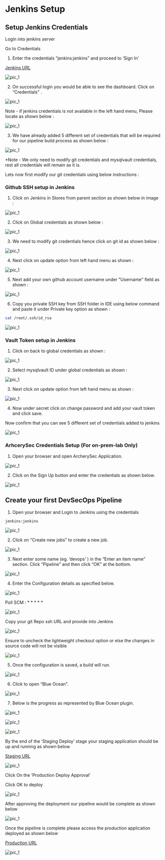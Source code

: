 # Jenkins Setup

## Setup Jenkins Credentials

Login into jenkins server 

Go to Credentials 

1.	Enter the credentials “jenkins:jenkins” and proceed to ‘Sign In’

[Jenkins URL](../labsetup/lab_info.md#jenkins)

![pic_1](images/52.png) 

2.	On successful login you would be able to see the dashboard. Click on “Credentials” . 

![pic_1](images/53.png) 

Note - if jenkins credentials is not available in the left hand menu, Please locate as shown below :

![pic_1](images/101.png)

3.	We have already added 5 different set of credentials that will be required for our pipeline build process as shown below :

![pic_1](images/102.png) 


*Note - We only need to modify git credentials and mysqlvault credentials, rest all credentials will remain as it is.

Lets now first modify our git credentials using below instructions :

### Github SSH setup in Jenkins

1. Click on Jenkins in Stores from parent section as shown below in image :

![pic_1](images/103.png) 

2. Click on Global credentials as shown below :

![pic_1](images/104.png) 

3. We need to modify git credentials hence click on git id as shown below :

![pic_1](images/105.png) 

4. Next click on update option from left hand menu as shown :

![pic_1](images/106.png) 

5. Next add your own github account username under "Username" field as shown :

![pic_1](images/107.png) 
 
6. Copy you private SSH key from SSH folder in IDE using below command and paste it under Private key option as shown :

```bash
cat /root/.ssh/id_rsa
```
![pic_1](images/88.png)

### Vault Token setup in Jenkins

1. Click on back to global credentials as shown :

![pic_1](images/108.png) 

2. Select mysqlvault ID under global credentials as shown :

![pic_1](images/109.png) 

3. Next click on update option from left hand menu as shown :

![pic_1](images/110.png) 

4. Now under secret click on change password and add your vault token and click save.

Now confirm that you can see 5 different set of credentials added to jenkins

![pic_1](images/89.png)

### ArhcerySec Credentials Setup (For on-prem-lab Only)

1.	Open your browser and open ArcherySec Application. 

![pic_1](images/99.png)

2.	Click on the Sign Up button and enter the credentials as shown below. 

![pic_1](images/100.png)

## Create your first DevSecOps Pipeline

1.	Open your browser and Login to Jenkins using the credentials 

`jenkins:jenkins`

![pic_1](images/71.png)

2.	Click on “Create new jobs” to create a new job.

![pic_1](images/72.png)

3.	Next enter some name (eg. ‘devops’ ) in the “Enter an item name” section.
Click “Pipeline” and then click “OK” at the bottom.

![pic_1](images/73.png)

4.	Enter the Configuration details as specified below.

![pic_1](images/74.png)

Poll SCM : * * * * *

![pic_1](images/75.png)

Copy your git Repo ssh URL and provide into Jenkins

![pic_1](images/76.png)

Ensure to uncheck the lightweight checkout option or else the changes in source code will not be visible

![pic_1](images/111.png)

5.	Once the configuration is saved, a build will run.

![pic_1](images/77.png)

6.	Click to open “Blue Ocean”. 

![pic_1](images/78.png)

7.	Below is the progress as represented by Blue Ocean plugin. 

![pic_1](images/79.png)

![pic_1](images/80.png)

![pic_1](images/81.png)

By the end of the ‘Staging Deploy’ stage your staging application should be up and running as shown below

[Staging URL](../labsetup/lab_info.md#staging)

![pic_1](images/82.png)

Click On the ‘Production Deploy Approval’

Click OK to deploy

![pic_1](images/84.png)

After approving the deployment our pipeline would be complete as shown below

![pic_1](images/85.png)

Once the pipeline is complete please access the production application deployed as shown below 

[Production URL](../labsetup/lab_info.md#production)

![pic_1](images/86.png)

